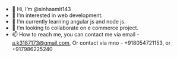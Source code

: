 - 👋 Hi, I’m @sinhaamit143
- 👀 I’m interested in web development.
- 🌱 I’m currently learning angular js and node js.
- 💞️ I’m looking to collaborate on e commerce project.
- 📫 How to reach me, you can contact me via email - a.k3187173@gmail.com,
     Or contact via mno - +918054721153, or +917986225240

<!---
sinhaamit143/sinhaamit143 is a ✨ special ✨ repository because its `README.md` (this file) appears on your GitHub profile.
You can click the Preview link to take a look at your changes.
--->
